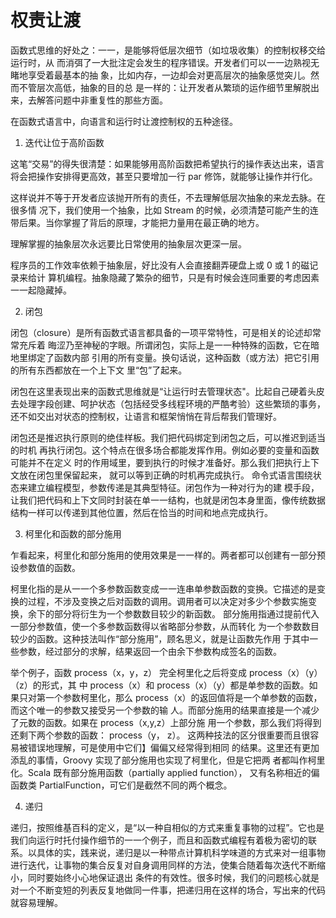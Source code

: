 # 权责让渡

函数式思维的好处之：一一，是能够将低层次细节（如垃圾收集）的控制权移交给运行时，从
而消弭了一大批注定会发生的程序错误。开发者们可以一一边熟视无睹地享受着最基本的抽
象，比如内存，一边却会对更高层次的抽象感觉突儿。然而不管层次高低，抽象的目的总
是一样的：让开发者从繁琐的运作细节里解脱出来，去解答问题中非重复性的那些方面。

在函数式语言中，向语言和运行时让渡控制权的五种途径。

1. 迭代让位于高阶函数

这笔“交易”的得失很清楚：如果能够用高阶函数把希望执行的操作表达出来，语言将会把操作安排得更高效，甚至只要增加一行 par 修饰，就能够让操作并行化。

这样说并不等于开发者应该抛开所有的责任，不去理解低层次抽象的来龙去脉。在很多情
况下，我们使用一个抽象，比如 Stream 的时候，必须清楚可能产生的连带后果。当你掌握了背后的原理，才能把力量用在最正确的地方。

理解掌握的抽象层次永远要比日常使用的抽象层次更深一层。

程序员的工作效率依赖于抽象层，好比没有人会直接翻弄硬盘上或 0 或 1 的磁记录来给计
算机编程。抽象隐藏了繁杂的细节，只是有时候会连同重要的考虑因素一一起隐藏掉。

2. 闭包

闭包（closure）是所有函数式语言都具备的一项平常特性，可是相关的论述却常常充斥着
晦涩乃至神秘的字眼。所谓闭包，实际上是一一种特殊的函数，它在暗地里绑定了函数内部
引用的所有变量。换句话说，这种函数（或方法）把它引用的所有东西都放在一个上下文
里“包”了起来。

闭包在这里表现出来的函数式思维就是“让运行时去管理状态"。比起自己硬着头皮去处理字段创建、呵护状态（包括经受多线程环境的严酷考验）这些繁琐的事务，还不如交出对状态的控制权，让语言和框架悄悄在背后帮我们管理好。

闭包还是推迟执行原则的绝佳样板。我们把代码绑定到闭包之后，可以推迟到适当的时机
再执行闭包。这个特点在很多场合都能发挥作用。例如必要的变量和函数可能并不在定义
时的作用域里，要到执行的时候才准备好。那么我们把执行上下文放在闭包里保留起来，
就可以等到正确的时机再完成执行。
命令式语言围绕状态来建立编程模型，参数传递是其典型特征。闭包作为一种对行为的建
模手段，让我们把代码和上下文同时封装在单一一结构，也就是闭包本身里面，像传统数据
结构一样可以传递到其他位置，然后在恰当的时间和地点完成执行。

3. 柯里化和函数的部分施用

乍看起来，柯里化和部分施用的使用效果是一一样的。两者都可以创建有一部分预设参数值的函数。

柯里化指的是从一一个多参数函数变成一一连串单参数函数的变换。它描述的是变换的过程，不涉及变换之后对函数的调用。调用者可以决定对多少个参数实施变换，余下的部分将衍生为一个参数数目较少的新函数。
部分施用指通过提前代入一部分参数值，使一个多参数函数得以省略部分参数，从而转化
为一个参数数目较少的函数。这种技法叫作“部分施用”，顾名思义，就是让函数先作用
于其中一些参数，经过部分的求解，结果返回一个由余下参数构成签名的函数。

举个例子，函数 process（x，y，z） 完全柯里化之后将变成 process（x）（y）（z）的形式，其
中 process（x）和 process（x）（y）都是单参数的函数。如果只对第一个参数柯里化，那么
process（x）的返回值将是一个单参数的函数，而这个唯一的参数又接受另一个参数的输
人。而部分施用的结果直接是一个减少 了元数的函数。如果在 process（x,y,z）上部分施
用一个参数，那么我们将得到还剩下两个参数的函数： process（y， z）。
这两种技法的区分很重要而且很容易被错误地理解，可是使用中它们】偏偏又经常得到相同
的结果。这里还有更加添乱的事情，Groovy 实现了部分施用也实现了柯里化，但是它把两
者都叫作柯里化。Scala 既有部分施用函数（partially applied function）， 又有名称相近的偏
函数类 PartialFunction，可它们是截然不同的两个概念。

4. 递归

递归，按照维基百科的定义，是“以一种自相似的方式来重复事物的过程”。它也是我们向运行时托付操作细节的一一个例子，而且和函数式编程有着极为密切的联系。以具体的实，践来说，递归是以一种带点计算机科学味道的方式来对一组事物进行迭代，让事物的集合反复对自身调用同样的方法，使集合随着每次迭代不断缩小，同时要始终小心地保证退出
条件的有效性。很多时候，我们的问题核心就是对一个不断变短的列表反复地做同一件事，把递归用在这样的场合，写出来的代码就容易理解。

